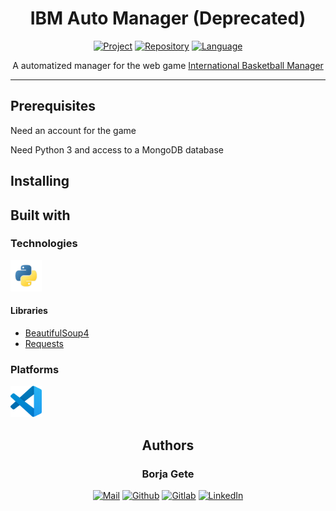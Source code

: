 <div align="center">

# IBM Auto Manager (Deprecated)

[![Project](https://img.shields.io/badge/Project-Personal-blue.svg)][repo-link]
[![Repository](https://img.shields.io/badge/github-black?logo=github)][repo-link]
[![Language](https://img.shields.io/badge/Python-FFDC4D?logo=python)][python-link]

A automatized manager for the web game [International Basketball Manager](http://es.ibasketmanager.com)

</div>
<hr />

## Prerequisites

Need an account for the game

Need Python 3 and access to a MongoDB database

## Installing

## Built with

### Technologies

[<img src="https://raw.githubusercontent.com/github/explore/80688e429a7d4ef2fca1e82350fe8e3517d3494d/topics/python/python.png" width=50 alt="Python">][python-link]

#### Libraries
* [BeautifulSoup4](https://www.crummy.com/software/BeautifulSoup/)
* [Requests](http://docs.python-requests.org/en/master/)


### Platforms

[<img src="https://raw.githubusercontent.com/github/explore/bbd48b997e8d0bef63f676eca4da5e1f76487b56/topics/visual-studio-code/visual-studio-code.png" width=50 alt="VSCode">][vscode-link]

<div align="center">

## Authors

### **Borja Gete**

[![Mail](https://img.shields.io/badge/borjag90dev@gmail.com-DDDDDD?style=for-the-badge&logo=gmail)][borjag90dev-gmail]
[![Github](https://img.shields.io/badge/BorjaG90-000000.svg?&style=for-the-badge&logo=github&logoColor=white)][borjag90dev-github]
[![Gitlab](https://img.shields.io/badge/BorjaG90-purple.svg?&style=for-the-badge&logo=gitlab)][borjag90dev-gitlab]
[![LinkedIn](https://img.shields.io/badge/borjag90-0077B5.svg?&style=for-the-badge&logo=linkedin&logoColor=white)][borjag90dev-linkedin]

</div>

[borjag90dev-gmail]: mailto:borjag90dev@gmail.com
[borjag90dev-github]: https://github.com/BorjaG90
[borjag90dev-gitlab]: https://gitlab.com/BorjaG90
[borjag90dev-linkedin]: https://www.linkedin.com/in/borjag90/
[repo-link]: https://github.com/BorjaG90/ibm-auto-manager
[vscode-link]: https://code.visualstudio.com/
[python-link]: https://www.python.org/
